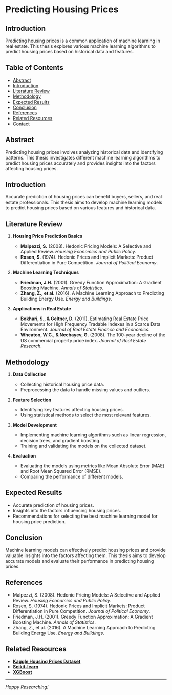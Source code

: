 # Predicting Housing Prices

## Introduction
Predicting housing prices is a common application of machine learning in real estate. This thesis explores various machine learning algorithms to predict housing prices based on historical data and features.

## Table of Contents
- [Abstract](#abstract)
- [Introduction](#introduction)
- [Literature Review](#literature-review)
- [Methodology](#methodology)
- [Expected Results](#expected-results)
- [Conclusion](#conclusion)
- [References](#references)
- [Related Resources](#related-resources)
- [Contact](#contact)

## Abstract
Predicting housing prices involves analyzing historical data and identifying patterns. This thesis investigates different machine learning algorithms to predict housing prices accurately and provides insights into the factors affecting housing prices.

## Introduction
Accurate prediction of housing prices can benefit buyers, sellers, and real estate professionals. This thesis aims to develop machine learning models to predict housing prices based on various features and historical data.

## Literature Review
1. **Housing Price Prediction Basics**
   - **Malpezzi, S.** (2008). Hedonic Pricing Models: A Selective and Applied Review. *Housing Economics and Public Policy*.
   - **Rosen, S.** (1974). Hedonic Prices and Implicit Markets: Product Differentiation in Pure Competition. *Journal of Political Economy*.

2. **Machine Learning Techniques**
   - **Friedman, J.H.** (2001). Greedy Function Approximation: A Gradient Boosting Machine. *Annals of Statistics*.
   - **Zhang, Z., et al.** (2016). A Machine Learning Approach to Predicting Building Energy Use. *Energy and Buildings*.

3. **Applications in Real Estate**
   - **Bokhari, S., & Geltner, D.** (2011). Estimating Real Estate Price Movements for High Frequency Tradable Indexes in a Scarce Data Environment. *Journal of Real Estate Finance and Economics*.
   - **Wheaton, W.C., & Nechayev, G.** (2008). The 100-year decline of the US commercial property price index. *Journal of Real Estate Research*.

## Methodology
1. **Data Collection**
   - Collecting historical housing price data.
   - Preprocessing the data to handle missing values and outliers.

2. **Feature Selection**
   - Identifying key features affecting housing prices.
   - Using statistical methods to select the most relevant features.

3. **Model Development**
   - Implementing machine learning algorithms such as linear regression, decision trees, and gradient boosting.
   - Training and validating the models on the collected dataset.

4. **Evaluation**
   - Evaluating the models using metrics like Mean Absolute Error (MAE) and Root Mean Squared Error (RMSE).
   - Comparing the performance of different models.

## Expected Results
- Accurate prediction of housing prices.
- Insights into the factors influencing housing prices.
- Recommendations for selecting the best machine learning model for housing price prediction.

## Conclusion
Machine learning models can effectively predict housing prices and provide valuable insights into the factors affecting them. This thesis aims to develop accurate models and evaluate their performance in predicting housing prices.

## References
- Malpezzi, S. (2008). Hedonic Pricing Models: A Selective and Applied Review. *Housing Economics and Public Policy*.
- Rosen, S. (1974). Hedonic Prices and Implicit Markets: Product Differentiation in Pure Competition. *Journal of Political Economy*.
- Friedman, J.H. (2001). Greedy Function Approximation: A Gradient Boosting Machine. *Annals of Statistics*.
- Zhang, Z., et al. (2016). A Machine Learning Approach to Predicting Building Energy Use. *Energy and Buildings*.

## Related Resources
- **[Kaggle Housing Prices Dataset](https://www.kaggle.com/c/house-prices-advanced-regression-techniques)**
- **[Scikit-learn](https://scikit-learn.org)**
- **[XGBoost](https://xgboost.readthedocs.io)**

---
*Happy Researching!*

